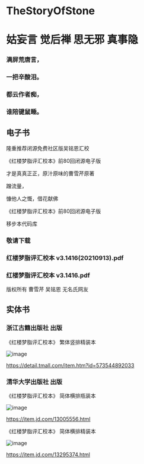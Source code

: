 # TheStoryOfStone
# 姑妄言 觉后禅 思无邪 真事隐


### 满屏荒唐言，
### 一把辛酸泪。
### 都云作者痴，
### 谁陪键鼠睡。

## 电子书

隆重推荐闭源免费社区版吴铭恩汇校

《红楼梦脂评汇校本》前80回闭源电子版

才是真真正正，原汁原味的曹雪芹原著

蹭流量，

慷他人之慨，借花献佛

《红楼梦脂评汇校本》前80回闭源电子版 

移步本代码库

### 敬请下载

### 红楼梦脂评汇校本 v3.1416(20210913).pdf

### 红楼梦脂评汇校本 v3.1416.pdf



版权所有 曹雪芹 吴铭恩 无名氏网友

## 实体书

### 浙江古籍出版社 出版

《红楼梦脂评汇校本》 繁体竖排精装本

![image](https://user-images.githubusercontent.com/1026479/147814857-7bf1941c-2402-4f75-84ca-aaf31dd7edc2.png)

https://detail.tmall.com/item.htm?id=573544892033


### 清华大学出版社 出版

《红楼梦脂评汇校本》 简体横排瓶装本

![image](https://user-images.githubusercontent.com/1026479/147814749-e87822d6-b47f-43cb-b743-f6266c3d48fb.png)

https://item.jd.com/13005556.html

《红楼梦脂评汇校本》 简体横排精装本

![image](https://user-images.githubusercontent.com/1026479/147814793-9eed8dff-a8e8-4aad-b5f7-7d881740afa5.png)

https://item.jd.com/13295374.html
